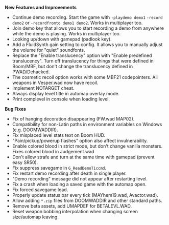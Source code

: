 **New Features and Improvements**
* Continue demo recording. Start the game with `-playdemo demo1` `-record demo2` or `-recordfromto demo1 demo2`. Works in multiplayer too.
* Join demo key that allows you to start recording a demo from anywhere while the demo is playing. Works in multiplayer too.
* Looking up/down with gamepad (padlook key).
* Add a FluidSynth gain setting to config. It allows you to manually adjust the volume for "quiet" soundfonts.
* Replace the "Enable translucency" option with "Enable predefined translucency". Turn off translucency for things that were defined in Boom/MBF, but don't change the translucency defined in PWAD/Dehacked.
* The cosmetic recoil option works with some MBF21 codepointers. All weapons in Vesper.wad now have recoil.
* Implement NOTARGET cheat.
* Always display level title in automap overlay mode.
* Print complevel in console when loading level.

**Bug Fixes**
* Fix of hanging decoration disappearing (FW.wad MAP02).
* Compatibility for non-Latin paths in environment variables on Windows (e.g. DOOMWADDIR).
* Fix misplaced level stats text on Boom HUD.
* "Pain/pickup/powerup flashes" option also affect invulnerability.
* Enable colored blood in strict mode, but don't change vanilla monsters. Fixes colored blood in Judgement.wad
* Don't allow strafe and turn at the same time with gamepad (prevent easy SR50).
* Fix suppress savegame in `G_ReadDemoTiccmd`.
* Fix restart demo recording after death in single player.
* "Demo recording" message did not appear after restarting level.
* Fix a crash when loading a saved game with the automap open.
* Fix forced savegame load.
* Properly update status bar every tick (MAYhem19.wad, Avactor.wad).
* Allow adding `*.zip` files from DOOMWADDIR and other standard paths.
* Remove beta assets, add UMAPDEF for BETALEVL.WAD.
* Reset weapon bobbing interpolation when changing screen size/automap leaving.
